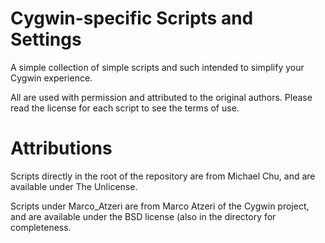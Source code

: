 Cygwin-specific Scripts and Settings
====================================

A simple collection of simple scripts and such intended to simplify your Cygwin experience.

All are used with permission and attributed to the original authors. Please read the license for each script to see the terms of use.

Attributions
============

Scripts directly in the root of the repository are from Michael Chu, and are available under The Unlicense.

Scripts under Marco_Atzeri are from Marco Atzeri of the Cygwin project, and are available under the BSD license (also in the directory for completeness.
